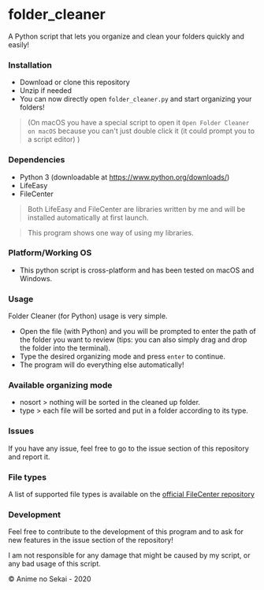 # folder_cleaner
 A Python script that lets you organize and clean your folders quickly and easily!
 
 ### Installation
 - Download or clone this repository
 - Unzip if needed
 - You can now directly open `folder_cleaner.py` and start organizing your folders!
 
> (On macOS you have a special script to open it `Open Folder Cleaner on macOS` because you can't just double click it (it could prompt you to a script editor) )
 
 ### Dependencies
 - Python 3 (downloadable at https://www.python.org/downloads/)
 - LifeEasy
 - FileCenter
 
 > Both LifeEasy and FileCenter are libraries written by me and will be installed automatically at first launch.
 
 > This program shows one way of using my libraries.
 
 ### Platform/Working OS
 - This python script is cross-platform and has been tested on macOS and Windows.
 
 ### Usage
 Folder Cleaner (for Python) usage is very simple.
 
 - Open the file (with Python) and you will be prompted to enter the path of the folder you want to review (tips: you can also simply drag and drop the folder into the terminal).
 - Type the desired organizing mode and press `enter` to continue.
 - The program will do everything else automatically!
 
 ### Available organizing mode
- nosort > nothing will be sorted in the cleaned up folder.
- type   > each file will be sorted and put in a folder according to its type.

### Issues
If you have any issue, feel free to go to the issue section of this repository and report it.

### File types
A list of supported file types is available on the [official FileCenter repository](https://github.com/Animenosekai/filecenter#listoftypes)

### Development
Feel free to contribute to the development of this program and to ask for new features in the issue section of the repository!

I am not responsible for any damage that might be caused by my script, or any bad usage of this script.

© Anime no Sekai - 2020
